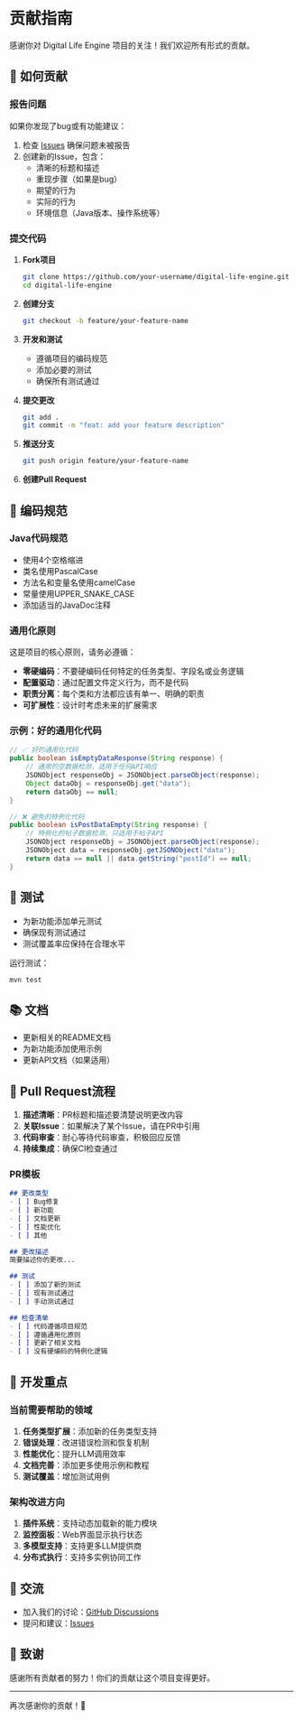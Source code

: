 # 贡献指南

感谢你对 Digital Life Engine 项目的关注！我们欢迎所有形式的贡献。

## 🤝 如何贡献

### 报告问题

如果你发现了bug或有功能建议：

1. 检查 [Issues](https://github.com/your-username/digital-life-engine/issues) 确保问题未被报告
2. 创建新的Issue，包含：
   - 清晰的标题和描述
   - 重现步骤（如果是bug）
   - 期望的行为
   - 实际的行为
   - 环境信息（Java版本、操作系统等）

### 提交代码

1. **Fork项目**
   ```bash
   git clone https://github.com/your-username/digital-life-engine.git
   cd digital-life-engine
   ```

2. **创建分支**
   ```bash
   git checkout -b feature/your-feature-name
   ```

3. **开发和测试**
   - 遵循项目的编码规范
   - 添加必要的测试
   - 确保所有测试通过

4. **提交更改**
   ```bash
   git add .
   git commit -m "feat: add your feature description"
   ```

5. **推送分支**
   ```bash
   git push origin feature/your-feature-name
   ```

6. **创建Pull Request**

## 📝 编码规范

### Java代码规范

- 使用4个空格缩进
- 类名使用PascalCase
- 方法名和变量名使用camelCase
- 常量使用UPPER_SNAKE_CASE
- 添加适当的JavaDoc注释

### 通用化原则

这是项目的核心原则，请务必遵循：

- **零硬编码**：不要硬编码任何特定的任务类型、字段名或业务逻辑
- **配置驱动**：通过配置文件定义行为，而不是代码
- **职责分离**：每个类和方法都应该有单一、明确的职责
- **可扩展性**：设计时考虑未来的扩展需求

### 示例：好的通用化代码

```java
// ✅ 好的通用化代码
public boolean isEmptyDataResponse(String response) {
    // 通用的空数据检测，适用于任何API响应
    JSONObject responseObj = JSONObject.parseObject(response);
    Object dataObj = responseObj.get("data");
    return dataObj == null;
}

// ❌ 避免的特例化代码
public boolean isPostDataEmpty(String response) {
    // 特例化的帖子数据检测，只适用于帖子API
    JSONObject responseObj = JSONObject.parseObject(response);
    JSONObject data = responseObj.getJSONObject("data");
    return data == null || data.getString("postId") == null;
}
```

## 🧪 测试

- 为新功能添加单元测试
- 确保现有测试通过
- 测试覆盖率应保持在合理水平

运行测试：
```bash
mvn test
```

## 📚 文档

- 更新相关的README文档
- 为新功能添加使用示例
- 更新API文档（如果适用）

## 🔄 Pull Request流程

1. **描述清晰**：PR标题和描述要清楚说明更改内容
2. **关联Issue**：如果解决了某个Issue，请在PR中引用
3. **代码审查**：耐心等待代码审查，积极回应反馈
4. **持续集成**：确保CI检查通过

### PR模板

```markdown
## 更改类型
- [ ] Bug修复
- [ ] 新功能
- [ ] 文档更新
- [ ] 性能优化
- [ ] 其他

## 更改描述
简要描述你的更改...

## 测试
- [ ] 添加了新的测试
- [ ] 现有测试通过
- [ ] 手动测试通过

## 检查清单
- [ ] 代码遵循项目规范
- [ ] 遵循通用化原则
- [ ] 更新了相关文档
- [ ] 没有硬编码的特例化逻辑
```

## 🎯 开发重点

### 当前需要帮助的领域

1. **任务类型扩展**：添加新的任务类型支持
2. **错误处理**：改进错误检测和恢复机制
3. **性能优化**：提升LLM调用效率
4. **文档完善**：添加更多使用示例和教程
5. **测试覆盖**：增加测试用例

### 架构改进方向

1. **插件系统**：支持动态加载新的能力模块
2. **监控面板**：Web界面显示执行状态
3. **多模型支持**：支持更多LLM提供商
4. **分布式执行**：支持多实例协同工作

## 💬 交流

- 加入我们的讨论：[GitHub Discussions](https://github.com/your-username/digital-life-engine/discussions)
- 提问和建议：[Issues](https://github.com/your-username/digital-life-engine/issues)

## 🙏 致谢

感谢所有贡献者的努力！你们的贡献让这个项目变得更好。

---

再次感谢你的贡献！🎉
